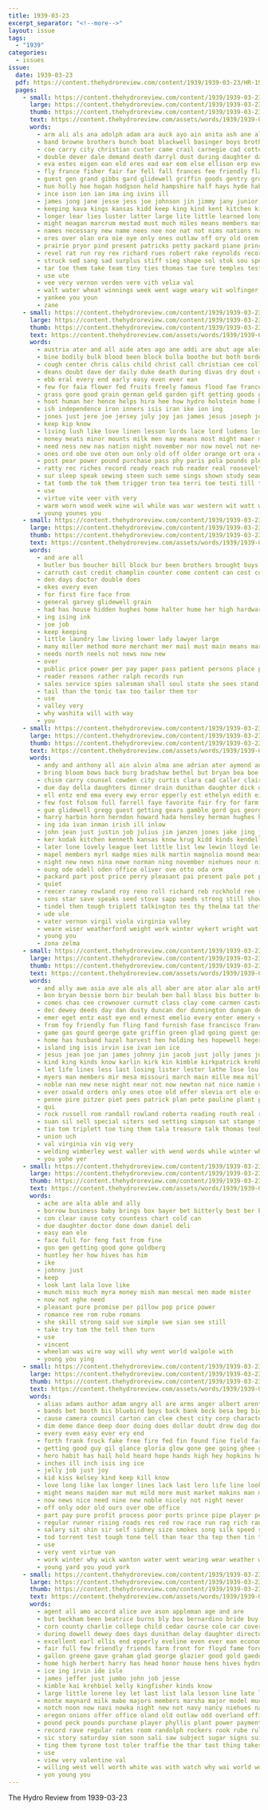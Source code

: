 ```yaml
---
title: 1939-03-23
excerpt_separator: "<!--more-->"
layout: issue
tags:
  - "1939"
categories:
  - issues
issue:
  date: 1939-03-23
  pdf: https://content.thehydroreview.com/content/1939/1939-03-23/HR-1939-03-23.pdf
  pages:
    - small: https://content.thehydroreview.com/content/1939/1939-03-23/small/HR-1939-03-23-01.jpg
      large: https://content.thehydroreview.com/content/1939/1939-03-23/large/HR-1939-03-23-01.jpg
      thumb: https://content.thehydroreview.com/content/1939/1939-03-23/thumbnails/HR-1939-03-23-01.jpg
      text: https://content.thehydroreview.com/assets/words/1939/1939-03-23/HR-1939-03-23-01.txt
      words:
        - arm ali als ana adolph adam ara auck ayo ain anita ash ane aller ather and appleman aby ade alfalfa american all annis aline arts adkins angeles arthur ach allen ago aban addi are ave ani art aleo athens alfred army
        - band browne brothers bunch boat blackwell basinger boys brother bone barbara bel buyers box besa buster bors bobby beulah berkshire beasley but buy backs breath blood betty berry bands better bridgeport brought bread bill beas burkhalter ben bie bom bil bright bluff byan breck ber brings bryson bet body barber bart bros buyer best business bons both boy baile bales bin black barnard bottle bernice big barrow boer beach back been
        - coe carry city christian custer came crail carnegie cad cotton cay choice captain carolyn class ceres carl cost cattle cordell car carte cane cast cease clinton cea claude cargo coyle crew case cord curnutt college cause cave county company caddo cedar can church comes cesar close cai cream carruth cal chick commer charles clara canyon cull chester congress cole cee chan corn clipper champi cha cheap col
        - double dever dale demand death darryl dust during daughter dangle done day dee duncan darko days dose donald date dae degree
        - eva estes eigen ean eld eres ead ear eom else ellison erp every end earl era est enna ent eck eakins ever enter elle ede elmer even enid espe easter elk
        - fly france fisher fair far fell fall frances fee friendly flash flock famous frank francisco for finley fatal foreman forward friday friend few fing floyd felton front from farmer first friends ford flossie field fruits figures fay
        - guest gen grand gibbs gard glidewell griffin goods gentry group ging george ghose given gan greene gat gone gordon gregg goodson geary garber
        - hun holly hoe hogan hodgson held hampshire half hays hyde habe henry homer hinton hydro hanover has her harm hay him heart hen hove head hard hough hames hope hight had hee happy heger harry hold hes high hot home han hubert hed homa hodges harmony hair hus handle harlin habit heck hour hunter hafer
        - ince ison ion ian ima ing ivins ill
        - james jong jane jesse jess joe johnson jin jimmy jany junior just jow john
        - keeping kava kings kansas kidd keep king kind kent kitchen kingman kimberlin
        - longer lear lies luster latter large lite little learned long lack like lime leena louis lye lizzie litle left lloyd lar liner land los ling lynch lax lamber leen labor litt lindbergh light leader liggett last lane live
        - might meagan marcrum mestad must much miles means members master miss maybe men melba mies mary mae mille minnie made mise menta mal march money mapa mathe moore many males mcguire munich mcalester mis mar maa myers mama min mayo most more mole mon mules man matter marie minister mone morning may million
        - names necessary new name nees nee noe nat not nims nations novel news neal never needs now note near nie night niehues
        - ores over olan ora oie oye only ones outlaw off ory old orem olive ore oman oli office
        - prairie pryor pind present patricks petty packard piane princess poe pastor plane pee pan pates pai payne pat pitzer pauline pais pace per power poland pops pounds place piet people pow pei pen plenty past pollock por peeks pou phillips pope pili points proud part price page
        - revel rat run roy rex richard rues robert rake reynolds record roshan ray ronco ricker reveal robertson reves rand res ridenour rochester ruth rather roe road rollock reno rain ran read rebekah regular ralph real reef raph reason rasa revie records roosevelt
        - struck sed sang sad surplus stiff sieg shape sol stok sou special sleek slim scott six soon sing sera stops sees schools save sun stuff sunday shirley stem stern saa seen shawnee sine such states sale schan shields safe sheen said small seem stands stockton sims sin start sister sat south set standing still state seles sako say show sak ship summerville sease star sire speck spring stove san speak stella seed she speed seron stock simmons salt see seats saturday sem student school screen schoo shown sie stay second smith sek ster stent
        - tar toe them take team tiny ties thomas tae ture temples test temple taken tolle tomlinson tal texas the than title teach towns timber truly tha town tune talkington then tock tana table thi ten trom tom till thing tast tra too tri top
        - use ute
        - vee very vernon verden vere vith velia val
        - walt water wheat winnings week went wage weary wit wolfinger world western worthy weese watson will ware weak war warring was wings wong weather wal with winners worthington word wye wayne waller williams wife warm worst white while weatherford way wood wil washington work won wean well worlds west worth weeks wee
        - yankee you youn
        - zane
    - small: https://content.thehydroreview.com/content/1939/1939-03-23/small/HR-1939-03-23-02.jpg
      large: https://content.thehydroreview.com/content/1939/1939-03-23/large/HR-1939-03-23-02.jpg
      thumb: https://content.thehydroreview.com/content/1939/1939-03-23/thumbnails/HR-1939-03-23-02.jpg
      text: https://content.thehydroreview.com/assets/words/1939/1939-03-23/HR-1939-03-23-02.txt
      words:
        - austria ater and all aide ates ago ane addi are abut age alert arden antee adolf able apple ach amadon august
        - bine bodily bulk blood been block bulla boothe but both border bands break bae britain berlin belin back bing bor beg better butter born bow best buy bel bore body burden balla borders balance bowers
        - cough center chris calis child christ call christian cee college cold cover case common carl caldwell casey come car change cade cop close cattle certain cause chica citizen czech chace curtain comes coe con carolina chamberlain chest courts cue cheap can cari circle
        - deans doubt dave der daily duke death during divas dry dout done doot day die davies divine doctor dan days dairy dato dawn does
        - ebb eral every end early easy even ever ean
        - few for faia flower fed fruits freely famous flood fae france faith front fie fee face fear fruit floor fone farm far faint foo fort fon full fall figures fete flesh found fresh fair force fiber from
        - grass gore good grain german geld garden gift getting goods green guard grab gover glory goes germany gain given gather gov
        - hoot human her hence helps hira hee how hydro holstein home hole heres heath holiday hope hoare him house hand houston had high has health
        - ish independence iron inners isis iran ike ion ing
        - jones just jere joe jersey july joy jas james jesus joseph john
        - keep kip know
        - living lush like love linen lesson lords lace lord ludens loss london loving little learned loni lion low light longer lean left lines leah large lenis long look law lies lights lish life ley line last
        - money meats minor mounts milk men may means most might maer mac mis moment mean mee moun mission mik many much mote mere mele min minister masur mato mony march man made mas mark master must more meir
        - need ness new nas nation night november nor now novel not never nations necessary needs north nite
        - ones ord obe ove oten oun only old off older orange ort ora over
        - post pear power pound purchase pass phy paris pola pounds plenty pack prime packett pet paver poland place proper price pull push pro parley per poor pint pee people poles pride pers part peter powel pole pay parliament pete pati point
        - ratty rec riches record ready reach rub reader real roosevelt rich reich rot rising row red ronan rate rober role rea rance richer running reason
        - sur sleep speak sewing steen such seme sings shown study sean spring sias sah spell said supply seeds samuel seems subject soon star senna sata sami sugar short square son sense sir set state secret step sion she stress self stoer see seed session seer space shows season summer satin salt sant song sin sour shall
        - tat tomb the tok them trigger tron tea terri toe testi till take tank tant trial tena tae ture tak tines tas than tes thing tha trom too teal toler toward taal tri tiny tool trust tia try trant teen times tote
        - use
        - virtue vite veer vith very
        - warm worn wood week wine wil while was war western wit watt well why winter wate work wear way words waste with world will won weather weeks weight weekly water wonder willing
        - young younes you
    - small: https://content.thehydroreview.com/content/1939/1939-03-23/small/HR-1939-03-23-03.jpg
      large: https://content.thehydroreview.com/content/1939/1939-03-23/large/HR-1939-03-23-03.jpg
      thumb: https://content.thehydroreview.com/content/1939/1939-03-23/thumbnails/HR-1939-03-23-03.jpg
      text: https://content.thehydroreview.com/assets/words/1939/1939-03-23/HR-1939-03-23-03.txt
      words:
        - and are all
        - butler bus boucher bill block bur been brothers brought buys borne burde business basinger bandy buy bank body bane
        - carruth cast credit champlin counter come content can cost company call change child
        - den days doctor double does
        - ekes every even
        - for first fire face from
        - general garvey glidewell grain
        - had has house hidden hughes home halter hume her high hardware hydro
        - ing ising ink
        - joe job
        - keep keeping
        - little laundry law living lower lady lawyer large
        - many miller method more merchant mer mail must main means market meager march man most money mills
        - needs north neels not news now new
        - over
        - public price power per pay paper pass patient persons place press
        - reader reasons rather ralph records run
        - sales service spies salesman shall soul state she sees stand side set such selling store station
        - tail than the tonic tax too tailor them tor
        - use
        - valley very
        - why washita will with way
        - you
    - small: https://content.thehydroreview.com/content/1939/1939-03-23/small/HR-1939-03-23-04.jpg
      large: https://content.thehydroreview.com/content/1939/1939-03-23/large/HR-1939-03-23-04.jpg
      thumb: https://content.thehydroreview.com/content/1939/1939-03-23/thumbnails/HR-1939-03-23-04.jpg
      text: https://content.thehydroreview.com/assets/words/1939/1939-03-23/HR-1939-03-23-04.txt
      words:
        - andy and anthony all ain alvin alma ane adrian ater aymond anna are ason alta allon aid alex arletta aylor april albert arthur
        - bring bloom bows back burg bradshaw bethel but bryan bea boe birth best both bergman bry barber bridgeport blough brought bout boyett bryon ben baby boschert betty been bore better balance bill brooker bertha bers broadway boyette bigger
        - chism carry counsel cowden city curtis clara cad caller clair cecil carmen canning cedar cash clinton claude craft chief cool call carne county chae caddo cay chain cox curt can charles crownover chick camey colony cai
        - due day della daughters dinner drain dunithan daughter dick dalke don dunnington dickerson dennis dale days duncan delmar dan dickey dower durham double
        - ell entz end ema every ewy error epperly est ethelyn edith eis edwin elbert elwood elk emory ever eimer erling
        - few fost folsom full farrell faye favorite fair fry for farm farrel friday fon fam found frank free field from fast friends fred
        - gue glidewell gregg guest getting gears gamble gord gus george glen gear glad grady gave gas garden grain gun
        - harry harbin horn herndon howard hada hensley herman hughes homa horse hou has hubert hie house herbert hinton holl her harding hone home heger held had hee happy hien hart hatfield homes henry heine hydro hopewell
        - ing ida ivan inman irish ill inlow
        - john jean just justin job julius jim janzen jones jake jing jerman jost joyce joh janzer johns joly joe
        - ker kodak kitchen kenneth kansas know krug kidd kinds kendell karlin kathryn king
        - later lone lovely league leet little list lew lewin lloyd ler lawton low land long line lewis lucas leila loar last lenora lowell lucius lunch lane lawrence luck lola larence lawter lene leo leader
        - mapel members myrl madge mies milk martin magnolia mound measles morning miss man mey miller matter mery marjorie mildred mall march mas marie mis miki mick marvin mel marti mccall mori maynard marg martins muy margaret marion minta martha milton melva mary mavis may mos made monday med
        - night new news nina nowe norman ning november niehues nour nicely nowka north noon notice now need ner
        - oung ode odell oden office oliver ove otto oda orm
        - packard part post price perry pleasant pai present pale pot pieper people pent plan payne pete pearl per posen paul pauline pitt painting pay pryor pong pankratz pride pane pitzer president
        - quiet
        - reecer raney rowland roy reno roll richard reb rockhold ree russel ray red rowan ralph ridge rose ruhl ran robertson real reynolds russell record ruby road raymond rust ross
        - sons star save speaks seed stove sapp seeds strong still show school sylvester schultz sunday smith spring speed sean slagell sek spore sun sick stutzman see sheree surprise she sus south screen shower sees sam swartzendruber seek seco service second snyder summer son shin sister seems spain send sunda seamands seen seem saturday schmidt simmons sewing spaulding shawnee soy
        - tindel then tough triplett talkington tes thy thelma tat thet the them thomason thee thurs thiessen too tor tol texas tiny tooth toa thom tickel tice thomas tren ten triplet ted toto trekell town telling than teas tale
        - ude ule
        - vater vernon virgil viola virginia valley
        - weare wiser weatherford weight work winter wykert wright wat week will wife with walter worthington wei wal wheeler wilma was wee went
        - young you
        - zona zelma
    - small: https://content.thehydroreview.com/content/1939/1939-03-23/small/HR-1939-03-23-05.jpg
      large: https://content.thehydroreview.com/content/1939/1939-03-23/large/HR-1939-03-23-05.jpg
      thumb: https://content.thehydroreview.com/content/1939/1939-03-23/thumbnails/HR-1939-03-23-05.jpg
      text: https://content.thehydroreview.com/assets/words/1939/1939-03-23/HR-1939-03-23-05.txt
      words:
        - and ally awe asia ave ale als all aber are ator alar alo arthur alin agen aso ang aileen agate ana age
        - bon bryan bessie born bir beulah ben ball blass bis butter brooker bose billy bay bang boys bator black border boy been blatt beter bor bors bunch better berry bridgeport but bees brother bare bernardine bettie best beatrice banter bel business baad
        - comes chas cee crownover curnutt class clay come carmen castor caddo contin camey can ceres chris con case cecil cooley christ check coffee corn champlin comfort car cream crome came city company county cai christene cia cox christine chose
        - dec dewey deeds day dan dusty duncan dor dunnington dungan detweiler down dery dinner days dull dary dang during daughter
        - emer eget entz east eye end ernest emelio every enter emery ence epperly eon enna enid
        - from foy friendly fun fling fand furnish fase francisco francis fair fee flossie fast fried farmer friends fon first friend fall few friday flow floyd freshman fancher fos front fyfe frid field for fron fries frank
        - game gas gourd george gate griffin green glad going guest geren golden grace grandson good guess gregg grade gave
        - home has husband hazel harvest hen holding hes hopewell heger hydro had harry hinton hair hea how hope hai hay her henry hume harton hie him hom hatfield harold high hare
        - island ing isis irvin ise ivan ion ice
        - jesus jean joe jan james johnny jin jacob just jolly janes junior jent jim jie johnston
        - kind king kinds know karlin kirk kin kimble kirkpatrick krehbiel katherine
        - let life lines less last losing lister lester lathe lose lou line lee lave love lucian lit land lizzie lev laws lake
        - myers man members mir mesa missouri march main mille mea miller marah more mapel most mee manners miler mis may maxine must miles miss made music mason marjorie money monday market magnolia mara mckee moc
        - noble nan new nese night near not now newton nat nice namie news
        - over oswald orders only ones otoe old offer olevia ort ole ore onion
        - penne pire pitzer piet pees patrick plan pete pauline plant peda prince perri pace public peal pies pee past plants pita pater present pang
        - qui
        - rock russell rom randall rowland roberta reading routh real rawleigh read robert roster rising rolls ruth ries regular reynolds raw row rook
        - suan sil sell special siters sed setting simpson sat stange store south standard stockman save suprise sway student such salad season spain sues ship sides summer schantz see sur sek supper song shields set seats sung sale sie side seay she spring sutton skelly sunshine slagell station senior service spies smile school sis sole sweat stare schoo smiling sad steele saturday study scott son sarah sunday
        - tio tom triplett toe ting them tala treasure talk thomas teoh than tucker train tea tat tor try tenn terrace tosti texas tian then taylor tie tool tant the trip thon
        - union uch
        - val virginia vin vig very
        - welding wimberley west waller with wend words while winter wham weatherford week walks williams wiley went watson why was waters work will wyatt washita weeks wil want well wise wieden wie wilburn western worlds
        - you yohe yer
    - small: https://content.thehydroreview.com/content/1939/1939-03-23/small/HR-1939-03-23-06.jpg
      large: https://content.thehydroreview.com/content/1939/1939-03-23/large/HR-1939-03-23-06.jpg
      thumb: https://content.thehydroreview.com/content/1939/1939-03-23/thumbnails/HR-1939-03-23-06.jpg
      text: https://content.thehydroreview.com/assets/words/1939/1939-03-23/HR-1939-03-23-06.txt
      words:
        - ache are alta able and ally
        - borrow business baby brings box bayer bet bitterly best ber bac
        - con clear cause coty countess chart cold can
        - due daughter doctor done down daniel deli
        - easy ean ele
        - face full for feng fast from fine
        - gon gen getting good gone goldberg
        - huntley her how hives has him
        - ike
        - johnny just
        - keep
        - look lant lala love like
        - munch miss much myra money mish man mescal men made mister
        - now not nghe need
        - pleasant pure promise per pillow pop price power
        - romance ree rom rube romans
        - she skill strong said sue simple swe sian see still
        - take try tom the tell then turn
        - use
        - vincent
        - wheelan was wire way will why went world walpole with
        - young you ying
    - small: https://content.thehydroreview.com/content/1939/1939-03-23/small/HR-1939-03-23-07.jpg
      large: https://content.thehydroreview.com/content/1939/1939-03-23/large/HR-1939-03-23-07.jpg
      thumb: https://content.thehydroreview.com/content/1939/1939-03-23/thumbnails/HR-1939-03-23-07.jpg
      text: https://content.thehydroreview.com/assets/words/1939/1939-03-23/HR-1939-03-23-07.txt
      words:
        - alias adams author adam angry all are arms anger albert arent awkward athens ari and age aly able ach
        - bands bet booth bis bluebird boys back bank beck besa beg big butz best below brain been books but baby business band boo bridge break book beans bow both bell boy bird better
        - cause camera council carton can clee chest city corp character course cancer champion center circle cliff charley creek chuck con call chair came care catching cos clever cry common county coins carlo current cute cau castor caesar cast come crochet carry chance comes cant check car cool chronic
        - dim deme dance deep door doing does dollar doubt drew dog don der draft dress die dark double dam down deal
        - every even easy ever ery end
        - forth frank frock fake free fire fed fin found fine field far fatal face fret fail first full floor friend fore front fell fone folks felt for from falls falling
        - getting good guy gil glance gloria glow gone gee going ghee game
        - hero habit has hail hold heard hope hands high hey hopkins honesty how hard howd had hes heart hares hook heres hydro hor hem health home hobby human head her him honey
        - inches ill inch isis ing ice
        - jelly job just joy
        - kid kiss kelsey kind keep kill know
        - love long like lax longer lines lack last lero life line look lute let lively likes lar little luck lay lite left large lanner lunch leon
        - might means maiden mar mut mild more must market makins man monte maybe miss morning many martin mill males marbury march money made million matter mean master may meal most
        - now news nice need nine new noble nicely not night never
        - off only odor old ours over obe office
        - part pay pure profit process poor ports prince pipe player pen pretty public per pal present pair pages persons price plant person pride
        - regular runner rising roads res red row race run rag rich ran rage road rose reading real ruth rent room rain rise rush rains rolls rank reining
        - salary sit shin sir self sidney size smokes song silk speed standard sewing sport smack stand sat style sleep stuff seven stalling show spears secret stratten she sions small said sheer sharp soles smile sick spring short slim see shale say shows silence sayles study states stitch swell storm smoke set soy strain slight star sensing shed send start soul samuel sack sweet service still state sey straten
        - tod torrent test tough tone tell than tear tha tep then tin try thing tiny town templeton tones too till teach train the taste take tender tims toot ted talk ten
        - use
        - very vent virtue van
        - work winter why wick wanton water went wearing wear weather want with worth will wool wait wary well wide wan wit wonder wacker window while was wai way words waters
        - young yard you youd york
    - small: https://content.thehydroreview.com/content/1939/1939-03-23/small/HR-1939-03-23-08.jpg
      large: https://content.thehydroreview.com/content/1939/1939-03-23/large/HR-1939-03-23-08.jpg
      thumb: https://content.thehydroreview.com/content/1939/1939-03-23/thumbnails/HR-1939-03-23-08.jpg
      text: https://content.thehydroreview.com/assets/words/1939/1939-03-23/HR-1939-03-23-08.txt
      words:
        - agent all amo accord alice ave ason appleman age and are
        - but beckham been beatrice burns bly box bernardino bride buy blaine black beer bryan bank beans big buckmaster babel broom brooks brides both brother belle bandy best belew
        - corn county charlie college child cedar course cole car cover coffee cost chairs carl cox company cotton cake class carton custer chance can cream carry curnutt cha con canyon chan
        - during dowell dewey does days dunithan delay daughter director day del
        - excellent earl ellis end epperly eveline even ever ean economy
        - fair full few friendly friends farm front for floyd fame ford fortune former from fie friend fruit famous fatal friday fonda first flakes folks
        - gallon greene gave graham glad george glazier good gold gaede goldberg garfield garden green gol given
        - home high herbert harry has head honor house hens hives hydro horse him her henke how hume half handle henry hope
        - ice ing irvin ide isle
        - james jeffer just jumbo john job jesse
        - kimble kai krehbiel kelly kingfisher kinds know
        - large little lorene ley let last list lala lesson line late letter learn loyal lloyd leroy lor lee leader lin like likes leghorn latimer
        - monte maynard milk mabe majors members marsha major model much market marriage march merle many men myra most million mean mcintosh must money miss more made method
        - notch noon now navi nowka night new not navy nancy niehues nate newton name
        - oregon onions offer office oland old outlaw odd overland officer owen
        - pound peck pounds purchase player phyllis plant power payment pick proud present page princess promise people pieper plants plan price piece public paper place per pleasant payn
        - record rave regular rates room randolph rockers rook rube rule richard reber ron ren ralph risk romance rath role
        - sic story saturday sion soon sali saw subject sugar signs sui springs shower spring start san spell still station school spain share smith sister safe state seen short see sweet sale score sunday seed summerville son stoves sewing soap sidney shown screen spies show smart shultz slim shirley student states sand summers service scott she
        - ting them tyrone tost toler traffie the thar tast thing takes tips than tess temple take tenant touch thur top
        - use
        - view very valentine val
        - willing west well worth white was with watch why wai world won wheat week warm wish while wheelan warner work will wey
        - yon young you
---
```


The Hydro Review from 1939-03-23

<!--more-->

